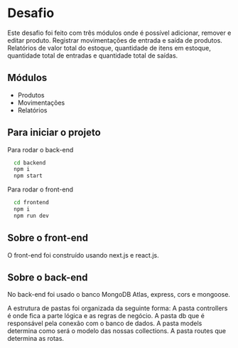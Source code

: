 # Desafio

Este desafio foi feito com três módulos onde é possível adicionar, remover e editar produto. Registrar movimentações de entrada e saída de produtos. Relatórios de valor total do estoque, quantidade de itens em estoque, quantidade total de entradas e quantidade total de saídas.

## Módulos

- Produtos
- Movimentações
- Relatórios

## Para iniciar o projeto

Para rodar o back-end

```bash
  cd backend
  npm i
  npm start
```

Para rodar o front-end

```bash
  cd frontend
  npm i
  npm run dev
```

## Sobre o front-end

O front-end foi construído usando next.js e react.js.

## Sobre o back-end

No back-end foi usado o banco MongoDB Atlas, express, cors e mongoose.

A estrutura de pastas foi organizada da seguinte forma: A pasta controllers é onde fica a parte lógica e as regras de negócio. A pasta db que é responsável pela conexão com o banco de dados. A pasta models determina como será o modelo das nossas collections. A pasta routes que determina as rotas.
